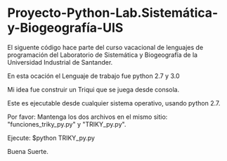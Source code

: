 # Proyecto-Python-Lab.Sistemática-y-Biogeografía-UIS

El siguente  código hace parte del curso vacacional de lenguajes de programación del 
Laboratorio de Sistemática y Biogeografía de la Universidad Industrial de Santander.

En esta ocación  el Lenguaje de trabajo fue python 2.7 y 3.0

Mi idea fue construir un Triqui que se juega desde consola.

Este es ejecutable desde cualquier sistema operativo, usando python 2.7.

Por favor: Mantenga los dos archivos en el mismo sitio: "funciones_triky_py.py" y "TRIKY_py.py".

Ejecute: $python TRIKY_py.py

Buena Suerte.
